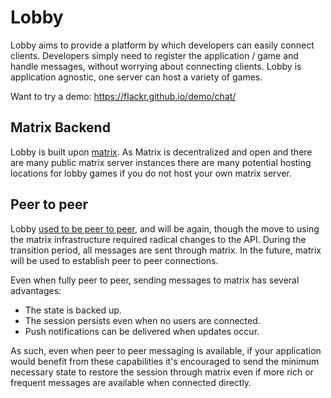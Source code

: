 # Lobby

Lobby aims to provide a platform by which developers can easily connect clients.
Developers simply need to register the application / game and handle messages,
without worrying about connecting clients. Lobby is application agnostic, one
server can host a variety of games.

Want to try a demo: https://flackr.github.io/demo/chat/

## Matrix Backend

Lobby is built upon [matrix](https://matrix.org/). As Matrix is decentralized
and open and there are many public matrix server instances there are many
potential hosting locations for lobby games if you do not host your own matrix
server.

## Peer to peer

Lobby [used to be peer to peer](https://github.com/flackr/lobby/tree/archived),
and will be again, though the move to using the matrix infrastructure required
radical changes to the API. During the transition period, all messages are sent
through matrix. In the future, matrix will be used to establish peer to peer
connections.

Even when fully peer to peer, sending messages to matrix has several advantages:
* The state is backed up.
* The session persists even when no users are connected.
* Push notifications can be delivered when updates occur.

As such, even when peer to peer messaging is available, if your application
would benefit from these capabilities it's encouraged to send the minimum
necessary state to restore the session through matrix even if more rich or
frequent messages are available when connected directly.
